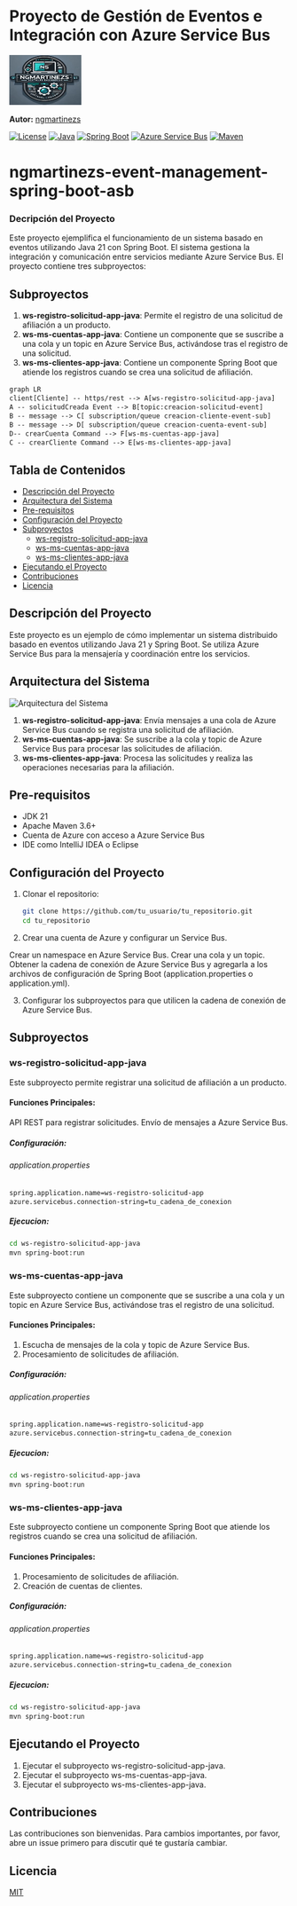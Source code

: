 # Proyecto de Gestión de Eventos e Integración con Azure Service Bus
<img src="imagenes/ngmartinezs-icon.jpg" alt="Autor" width="130" height="90" />


**Autor:** [ngmartinezs](https://github.com/ngmartinezs)

[![License](https://img.shields.io/badge/License-Apache%202.0-blue.svg)](https://opensource.org/licenses/Apache-2.0)
[![Java](https://img.shields.io/badge/Java-21-blue)](https://www.oracle.com/java/technologies/javase/jdk11-archive-downloads.html)
[![Spring Boot](https://img.shields.io/badge/Spring%20Boot-2.5.4-blue)](https://spring.io/projects/spring-boot)
[![Azure Service Bus](https://img.shields.io/badge/Azure%20Service%20Bus-2.4.0-blue)](https://azure.microsoft.com/en-us/services/service-bus/)
[![Maven](https://img.shields.io/badge/Maven-3.8.2-blue)](https://maven.apache.org/download.cgi)

# ngmartinezs-event-management-spring-boot-asb

### Decripción del Proyecto

Este proyecto ejemplifica el funcionamiento de un sistema basado en eventos utilizando Java 21 con Spring Boot. El sistema gestiona la integración y comunicación entre servicios mediante Azure Service Bus. El proyecto contiene tres subproyectos:


## Subproyectos
1. **ws-registro-solicitud-app-java**: Permite el registro de una solicitud de afiliación a un producto.
2. **ws-ms-cuentas-app-java**: Contiene un componente que se suscribe a una cola y un topic en Azure Service Bus, activándose tras el registro de una solicitud.
3. **ws-ms-clientes-app-java**: Contiene un componente Spring Boot que atiende los registros cuando se crea una solicitud de afiliación.

```mermaid
graph LR
client[Cliente] -- https/rest --> A[ws-registro-solicitud-app-java]
A -- solicitudCreada Event --> B[topic:creacion-solicitud-event]
B -- message --> C[ subscription/queue creacion-cliente-event-sub]
B -- message --> D[ subscription/queue creacion-cuenta-event-sub]
D-- crearCuenta Command --> F[ws-ms-cuentas-app-java] 
C -- crearCliente Command --> E[ws-ms-clientes-app-java]
```


## Tabla de Contenidos
- [Descripción del Proyecto](#descripción-del-proyecto)
- [Arquitectura del Sistema](#arquitectura-del-sistema)
- [Pre-requisitos](#pre-requisitos)
- [Configuración del Proyecto](#configuración-del-proyecto)
- [Subproyectos](#subproyectos)
  - [ws-registro-solicitud-app-java](#ws-registro-solicitud-app-java)
  - [ws-ms-cuentas-app-java](#ws-ms-cuentas-app-java)
  - [ws-ms-clientes-app-java](#ws-ms-clientes-app-java)
- [Ejecutando el Proyecto](#ejecutando-el-proyecto)
- [Contribuciones](#contribuciones)
- [Licencia](#licencia)

## Descripción del Proyecto

Este proyecto es un ejemplo de cómo implementar un sistema distribuido basado en eventos utilizando Java 21 y Spring Boot. Se utiliza Azure Service Bus para la mensajería y coordinación entre los servicios.

## Arquitectura del Sistema

![Arquitectura del Sistema](ruta/a/tu/diagrama.png)

1. **ws-registro-solicitud-app-java**: Envía mensajes a una cola de Azure Service Bus cuando se registra una solicitud de afiliación.
2. **ws-ms-cuentas-app-java**: Se suscribe a la cola y topic de Azure Service Bus para procesar las solicitudes de afiliación.
3. **ws-ms-clientes-app-java**: Procesa las solicitudes y realiza las operaciones necesarias para la afiliación.

## Pre-requisitos

- JDK 21
- Apache Maven 3.6+
- Cuenta de Azure con acceso a Azure Service Bus
- IDE como IntelliJ IDEA o Eclipse

## Configuración del Proyecto

1. Clonar el repositorio:

   ```bash
   git clone https://github.com/tu_usuario/tu_repositorio.git
   cd tu_repositorio

2. Crear una cuenta de Azure y configurar un Service Bus.

Crear un namespace en Azure Service Bus.
Crear una cola y un topic.
Obtener la cadena de conexión de Azure Service Bus y agregarla a los archivos de configuración de Spring Boot (application.properties o application.yml).

3. Configurar los subproyectos para que utilicen la cadena de conexión de Azure Service Bus.

## Subproyectos
### ws-registro-solicitud-app-java
Este subproyecto permite registrar una solicitud de afiliación a un producto.

#### Funciones Principales:

API REST para registrar solicitudes.
Envío de mensajes a Azure Service Bus.
##### Configuración:
###### application.properties
```
spring.application.name=ws-registro-solicitud-app
azure.servicebus.connection-string=tu_cadena_de_conexion
```
##### Ejecucion:
```bash
cd ws-registro-solicitud-app-java
mvn spring-boot:run
```
### ws-ms-cuentas-app-java
Este subproyecto contiene un componente que se suscribe a una cola y un topic en Azure Service Bus, activándose tras el registro de una solicitud.

#### Funciones Principales: 
1. Escucha de mensajes de la cola y topic de Azure Service Bus.
2. Procesamiento de solicitudes de afiliación.
##### Configuración:
###### application.properties
```
spring.application.name=ws-registro-solicitud-app
azure.servicebus.connection-string=tu_cadena_de_conexion
```
##### Ejecucion:
```bash
cd ws-registro-solicitud-app-java
mvn spring-boot:run
```
### ws-ms-clientes-app-java
Este subproyecto contiene un componente Spring Boot que atiende los registros cuando se crea una solicitud de afiliación.

#### Funciones Principales:
1. Procesamiento de solicitudes de afiliación.
2. Creación de cuentas de clientes.
##### Configuración:
###### application.properties
```
spring.application.name=ws-registro-solicitud-app
azure.servicebus.connection-string=tu_cadena_de_conexion
```
##### Ejecucion:
```bash
cd ws-registro-solicitud-app-java
mvn spring-boot:run
```
## Ejecutando el Proyecto   
1. Ejecutar el subproyecto ws-registro-solicitud-app-java.
2. Ejecutar el subproyecto ws-ms-cuentas-app-java.
3. Ejecutar el subproyecto ws-ms-clientes-app-java.

## Contribuciones
Las contribuciones son bienvenidas. Para cambios importantes, por favor, abre un issue primero para discutir qué te gustaría cambiar.

## Licencia
[MIT](https://choosealicense.com/licenses/mit/)
```
